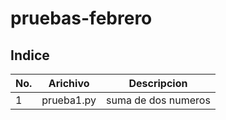 # pruebas-febrero

## Indice

|No.|Arichivo|Descripcion|
|--|--|--|
|1|prueba1.py|suma de dos numeros|
